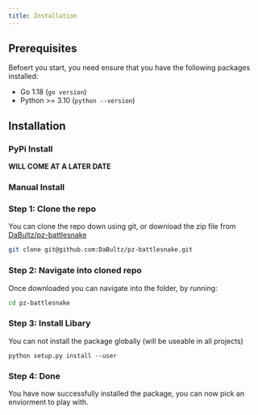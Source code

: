 ```yaml
---
title: Installation
---
```


## Prerequisites

Befoert you start, you need ensure that you have the following packages installed:
- Go 1.18 (`go version`)
- Python >= 3.10 (`python --version`)

## Installation

### PyPi Install

**WILL COME AT A LATER DATE**

### Manual Install

### Step 1: Clone the repo

You can clone the repo down using git, or download the zip file from [DaBultz/pz-battlesnake](https://github.com/DaBultz/pz-battlesnake)
```sh
git clone git@github.com:DaBultz/pz-battlesnake.git
```

### Step 2: Navigate into cloned repo

Once downloaded you can navigate into the folder, by running:
```sh
cd pz-battlesnake
```

### Step 3: Install Libary

You can not install the package globally (will be useable in all projects)
```
python setup.py install --user
```

### Step 4: Done

You have now successfully installed the package, you can now pick an enviorment to play with.
